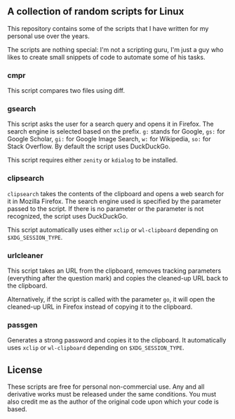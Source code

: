 ## A collection of random scripts for Linux

This repository contains some of the scripts that I have written for my personal use over the years.

The scripts are nothing special: I'm not a scripting guru, I'm just a guy who likes to create small snippets of code to automate some of his tasks.

### cmpr

This script compares two files using diff.

### gsearch

This script asks the user for a search query and opens it in Firefox. The search engine is selected based on the prefix. `g:` stands for Google, `gs:` for Google Scholar, `gi:` for Google Image Search, `w:` for Wikipedia, `so:` for Stack Overflow. By default the script uses DuckDuckGo. 

This script requires either `zenity` or `kdialog` to be installed.

### clipsearch

`clipsearch` takes the contents of the clipboard and opens a web search
for it in Mozilla Firefox. The search engine used is specified by the
parameter passed to the script. If there is no parameter or the
parameter is not recognized, the script uses DuckDuckGo. 

This script automatically uses either `xclip` or `wl-clipboard` depending on `$XDG_SESSION_TYPE`.

### urlcleaner

This script takes an URL from the clipboard, removes tracking parameters
(everything after the question mark) and copies the cleaned-up URL back
to the clipboard.

Alternatively, if the script is called with the parameter `go`, it will
open the cleaned-up URL in Firefox instead of copying it to the
clipboard.

### passgen
Generates a strong password and copies it to the clipboard. It automatically uses `xclip` or `wl-clipboard` depending on `$XDG_SESSION_TYPE`.

## License

These scripts are free for personal non-commercial use. Any and all derivative works must be released under the same conditions. You must also credit me as the author of the original code upon which your code is based.
